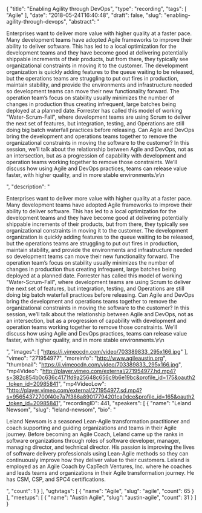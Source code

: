 {
  "title": "Enabling Agility through DevOps",
  "type": "recording",
  "tags": [
    "Agile"
  ],
  "date": "2018-05-24T16:40:48",
  "draft": false,
  "slug": "enabling-agility-through-devops",
  "abstract": "<p>Enterprises want to deliver more value with higher quality at a faster pace. Many development teams have adopted Agile frameworks to improve their ability to deliver software. This has led to a local optimization for the development teams and they have become good at delivering potentially shippable increments of their products, but from there, they typically see organizational constraints in moving it to the customer. The development organization is quickly adding features to the queue waiting to be released, but the operations teams are struggling to put out fires in production, maintain stability, and provide the environments and infrastructure needed so development teams can move their new functionality forward. The operation team’s focus on stability usually minimizes the number of changes in production thus creating infrequent, large batches being deployed at a planned date. Forrester has called this model of working \"Water-Scrum-Fall\", where development teams are using Scrum to deliver the next set of features, but integration, testing, and Operations are still doing big batch waterfall practices before releasing. Can Agile and DevOps bring the development and operations teams together to remove the organizational constraints in moving the software to the customer? In this session, we’ll talk about the relationship between Agile and DevOps, not as an intersection, but as a progression of capability with development and operation teams working together to remove those constraints. We’ll discuss how using Agile and DevOps practices, teams can release value faster, with higher quality, and in more stable environments.\r\n</p>",
  "description": "<p>Enterprises want to deliver more value with higher quality at a faster pace. Many development teams have adopted Agile frameworks to improve their ability to deliver software. This has led to a local optimization for the development teams and they have become good at delivering potentially shippable increments of their products, but from there, they typically see organizational constraints in moving it to the customer. The development organization is quickly adding features to the queue waiting to be released, but the operations teams are struggling to put out fires in production, maintain stability, and provide the environments and infrastructure needed so development teams can move their new functionality forward. The operation team’s focus on stability usually minimizes the number of changes in production thus creating infrequent, large batches being deployed at a planned date. Forrester has called this model of working \"Water-Scrum-Fall\", where development teams are using Scrum to deliver the next set of features, but integration, testing, and Operations are still doing big batch waterfall practices before releasing. Can Agile and DevOps bring the development and operations teams together to remove the organizational constraints in moving the software to the customer? In this session, we’ll talk about the relationship between Agile and DevOps, not as an intersection, but as a progression of capability with development and operation teams working together to remove those constraints. We’ll discuss how using Agile and DevOps practices, teams can release value faster, with higher quality, and in more stable environments.\r\n</p>",
  "images": [
    "https://i.vimeocdn.com/video/703389833_295x166.jpg"
  ],
  "vimeo": "271954977",
  "moreinfo": "http://www.agileaustin.org",
  "thumbnail": "https://i.vimeocdn.com/video/703389833_295x166.jpg",
  "mp4Video": "http://player.vimeo.com/external/271954977.hd.mp4?s=382c854b0c636c4171fd9a25648c656c9b6e19bc&profile_id=175&oauth2_token_id=20985841",
  "mp4VideoLow": "http://player.vimeo.com/external/271954977.sd.mp4?s=95654372700f40e7a7f386a89017794201ca0dce&profile_id=165&oauth2_token_id=20985841",
  "recordingID": 441,
  "speakers": [
    {
      "name": "Leland Newsom",
      "slug": "leland-newsom",
      "bio": "<p>Leland Newsom is a seasoned Lean-Agile transformation practitioner and coach supporting and guiding organizations and teams in their Agile journey. Before becoming an Agile Coach, Leland came up the ranks in software organizations through roles of software developer, manager, managing director, and technical director. His passion is improving the lives of software delivery professionals using Lean-Agile methods so they can continuously improve how they deliver value to their customers. Leland is employed as an Agile Coach by CapTech Ventures, Inc. where he coaches and leads teams and organizations in their Agile transformation journey. He has CSM, CSP, and SPC4 certifications.</p>",
      "count": 1
    }
  ],
  "ugtvtags": [
    {
      "name": "Agile",
      "slug": "agile",
      "count": 65
    }
  ],
  "meetups": [
    {
      "name": "Austin Agile",
      "slug": "austin-agile",
      "count": 31
    }
  ]
}